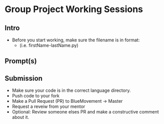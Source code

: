 # Group Project Working Sessions

## Intro

- Before you start working, make sure the filename is in format:
  - (i.e. firstName-lastName.py)

## Prompt(s)

## Submission

- Make sure your code is in the correct language directory.
- Push code to your fork
- Make a Pull Request (PR) to BlueMovement -> Master
- Request a reveiw from your mentor
- Optional: Review someone elses PR and make a constructive comment about it.
